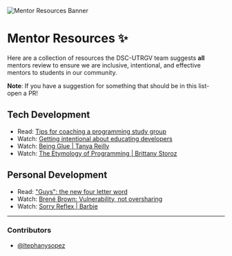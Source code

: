 ![Mentor Resources Banner](https://github.com/fronteradevs-utrgv/cs-mentorship-program/blob/main/assets/mentor-resources.png)

# Mentor Resources ✨
Here are a collection of resources the DSC-UTRGV team suggests **all** mentors review to ensure we are inclusive, intentional, and effective mentors to students in our community.

**Note**: If you have a suggestion for something that should be in this list- open a PR! 

## Tech Development 
-  Read: [Tips for coaching a programming study group](http://coaching.rubymonstas.org/)
-  Watch: [Getting intentional about educating developers](https://www.youtube.com/watch?v=XCckoHdPjPo)
-  Watch: [Being Glue | Tanya Reilly](https://www.youtube.com/watch?v=5cr2Yn_MrKg&ab_channel=athenahealth)
-  Watch: [The Etymology of Programming | Brittany Storoz](https://www.youtube.com/watch?v=2KTK2qD4-gs&ab_channel=JSConf)

## Personal Development
-  Read: ["Guys": the new four letter word](https://www.hotjar.com/blog/gender-inclusive-language-workplace/#what-is-gender-inclusive-language)
-  Watch: [Brené Brown: Vulnerability, not oversharing](https://www.youtube.com/watch?v=e257BL851Uw&ab_channel=60Minutes)
-  Watch: [Sorry Reflex | Barbie](https://www.youtube.com/watch?v=g9ahiHpM3yQ&ab_channel=Barbie)

<hr>

### Contributors
- [@ltephanysopez](https://github.com/ltephanysopez)
